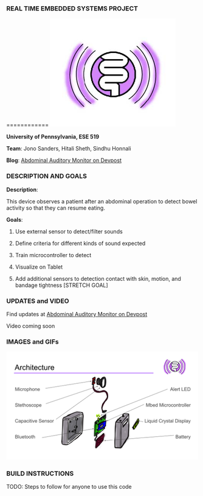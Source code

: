 ### REAL TIME EMBEDDED SYSTEMS PROJECT
============
![](images/logo.jpg)

**University of Pennsylvania, ESE 519**

**Team**: Jono Sanders, Hitali Sheth, Sindhu Honnali

**Blog**: [Abdominal Auditory Monitor on Devpost](https://devpost.com/software/abdominal-auditory-monitor-h0qpsu)

### DESCRIPTION AND GOALS

**Description**:

This device observes a patient after an abdominal operation to detect bowel activity so that they can resume eating.

**Goals**:

1. Use external sensor to detect/filter sounds

2. Define criteria for different kinds of sound expected

3. Train microcontroller to detect

4. Visualize on Tablet

5. Add additional sensors to detection contact with skin, motion, and bandage tightness [STRETCH GOAL]

### UPDATES and VIDEO

Find updates at [Abdominal Auditory Monitor on Devpost](https://devpost.com/software/abdominal-auditory-monitor-h0qpsu)

Video coming soon

### IMAGES and GIFs
![](images/1103_architecture.png)


### BUILD INSTRUCTIONS
TODO: Steps to follow for anyone to use this code
